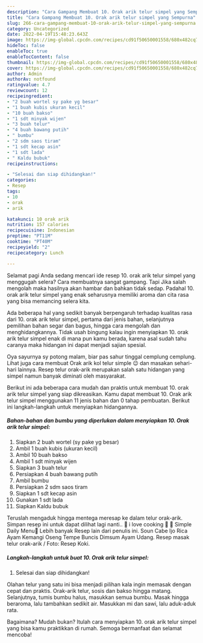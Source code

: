 ```yaml
---
description: "Cara Gampang Membuat 10. Orak arik telur simpel yang Sempurna"
title: "Cara Gampang Membuat 10. Orak arik telur simpel yang Sempurna"
slug: 266-cara-gampang-membuat-10-orak-arik-telur-simpel-yang-sempurna
category: Uncategorized
date: 2022-04-19T15:48:23.643Z
image: https://img-global.cpcdn.com/recipes/cd91f50650001558/680x482cq70/10-orak-arik-telur-simpel-foto-resep-utama.jpg
hideToc: false
enableToc: true
enableTocContent: false
thumbnail: https://img-global.cpcdn.com/recipes/cd91f50650001558/680x482cq70/10-orak-arik-telur-simpel-foto-resep-utama.jpg
cover: https://img-global.cpcdn.com/recipes/cd91f50650001558/680x482cq70/10-orak-arik-telur-simpel-foto-resep-utama.jpg
author: Admin
authorAv: notfound
ratingvalue: 4.7
reviewcount: 12
recipeingredient:
- "2 buah wortel sy pake yg besar"
- "1 buah kubis ukuran kecil"
- "10 buah bakso"
- "1 sdt minyak wijen"
- "3 buah telur"
- "4 buah bawang putih"
- " bumbu"
- "2 sdm saos tiram"
- "1 sdt kecap asin"
- "1 sdt lada"
- " Kaldu bubuk"
recipeinstructions:

- "Selesai dan siap dihidangkan!"
categories:
- Resep
tags:
- 10
- orak
- arik

katakunci: 10 orak arik 
nutrition: 157 calories
recipecuisine: Indonesian
preptime: "PT11M"
cooktime: "PT40M"
recipeyield: "2"
recipecategory: Lunch

---
```



Selamat pagi Anda sedang mencari ide resep 10. orak arik telur simpel yang menggugah selera? Cara membuatnya sangat gampang. Tapi Jika salah mengolah maka hasilnya akan hambar dan bahkan tidak sedap. Padahal 10. orak arik telur simpel yang enak seharusnya memiliki aroma dan cita rasa yang bisa memancing selera kita.


Ada beberapa hal yang sedikit banyak berpengaruh terhadap kualitas rasa dari 10. orak arik telur simpel, pertama dari jenis bahan, selanjutnya pemilihan bahan segar dan bagus, hingga cara mengolah dan menghidangkannya. Tidak usah bingung kalau ingin menyiapkan 10. orak arik telur simpel enak di mana pun kamu berada, karena asal sudah tahu caranya maka hidangan ini dapat menjadi sajian spesial.

Oya sayurnya sy potong malam, biar pas sahur tinggal cemplung cemplung. Lihat juga cara membuat Orak arik kol telur simple 😉 dan masakan sehari-hari lainnya. Resep telur orak-arik merupakan salah satu hidangan yang simpel namun banyak diminati oleh masyarakat.


Berikut ini ada beberapa cara mudah dan praktis untuk membuat 10. orak arik telur simpel yang siap dikreasikan. Kamu dapat membuat 10. Orak arik telur simpel menggunakan 11 jenis bahan dan 0 tahap pembuatan. Berikut ini langkah-langkah untuk menyiapkan hidangannya.

<!--inarticleads1-->

##### Bahan-bahan dan bumbu yang diperlukan dalam menyiapkan 10. Orak arik telur simpel:

1. Siapkan 2 buah wortel (sy pake yg besar)
1. Ambil 1 buah kubis (ukuran kecil)
1. Ambil 10 buah bakso
1. Ambil 1 sdt minyak wijen
1. Siapkan 3 buah telur
1. Persiapkan 4 buah bawang putih
1. Ambil  bumbu
1. Persiapkan 2 sdm saos tiram
1. Siapkan 1 sdt kecap asin
1. Gunakan 1 sdt lada
1. Siapkan  Kaldu bubuk


Teruslah mengaduk hingga mentega meresap ke dalam telur orak-arik. Simpan resep ini untuk dapat dilihat lagi nanti.. 🍰 i love cooking 🍧 🧆 Simple Daily Menu🥘 Lebih banyak Resep lain dari penulis ini. Soun Cabe Ijo Rica Ayam Kemangi Oseng Tempe Buncis Dimsum Ayam Udang. Resep masak telur orak-arik / Foto: Resep Koki. 

<!--inarticleads2-->

##### Langkah-langkah untuk buat 10. Orak arik telur simpel:


1. Selesai dan siap dihidangkan!

Olahan telur yang satu ini bisa menjadi pilihan kala ingin memasak dengan cepat dan praktis. Orak-arik telur, sosis dan bakso hingga matang. Selanjutnya, tumis bumbu halus, masukkan semua bumbu. Masak hingga beraroma, lalu tambahkan sedikit air. Masukkan mi dan sawi, lalu aduk-aduk rata. 

Bagaimana? Mudah bukan? Itulah cara menyiapkan 10. orak arik telur simpel yang bisa kamu praktikkan di rumah. Semoga bermanfaat dan selamat mencoba!
